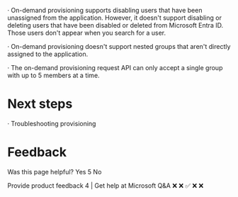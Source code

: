 · On-demand provisioning supports disabling users that have been unassigned from the application. However, it doesn't support disabling or deleting users that have been disabled or deleted from Microsoft Entra ID. Those users don't appear when you search for a user.

· On-demand provisioning doesn't support nested groups that aren't directly assigned to the application.

· The on-demand provisioning request API can only accept a single group with up to 5 members at a time.


# Next steps

· Troubleshooting provisioning


# Feedback

Was this page helpful? Yes 5 No

Provide product feedback 4 | Get help at Microsoft Q&A
❌ ❌ ✅ ❌ ❌